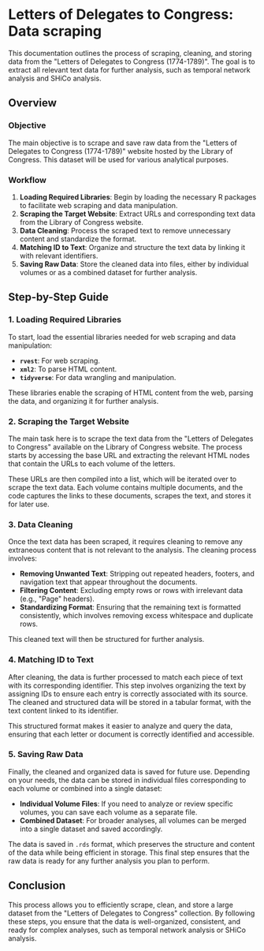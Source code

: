# Letters of Delegates to Congress: Data scraping

This documentation outlines the process of scraping, cleaning, and storing data from the "Letters of Delegates to Congress (1774-1789)". The goal is to extract all relevant text data for further analysis, such as temporal network analysis and SHiCo analysis.

## Overview

### Objective

The main objective is to scrape and save raw data from the "Letters of Delegates to Congress (1774-1789)" website hosted by the Library of Congress. This dataset will be used for various analytical purposes.

### Workflow

1. **Loading Required Libraries**: Begin by loading the necessary R packages to facilitate web scraping and data manipulation.
2. **Scraping the Target Website**: Extract URLs and corresponding text data from the Library of Congress website.
3. **Data Cleaning**: Process the scraped text to remove unnecessary content and standardize the format.
4. **Matching ID to Text**: Organize and structure the text data by linking it with relevant identifiers.
5. **Saving Raw Data**: Store the cleaned data into files, either by individual volumes or as a combined dataset for further analysis.

## Step-by-Step Guide

### 1. Loading Required Libraries

To start, load the essential libraries needed for web scraping and data manipulation:

- **`rvest`**: For web scraping.
- **`xml2`**: To parse HTML content.
- **`tidyverse`**: For data wrangling and manipulation.

These libraries enable the scraping of HTML content from the web, parsing the data, and organizing it for further analysis.

### 2. Scraping the Target Website

The main task here is to scrape the text data from the "Letters of Delegates to Congress" available on the Library of Congress website. The process starts by accessing the base URL and extracting the relevant HTML nodes that contain the URLs to each volume of the letters.

These URLs are then compiled into a list, which will be iterated over to scrape the text data. Each volume contains multiple documents, and the code captures the links to these documents, scrapes the text, and stores it for later use.

### 3. Data Cleaning

Once the text data has been scraped, it requires cleaning to remove any extraneous content that is not relevant to the analysis. The cleaning process involves:

- **Removing Unwanted Text**: Stripping out repeated headers, footers, and navigation text that appear throughout the documents.
- **Filtering Content**: Excluding empty rows or rows with irrelevant data (e.g., "Page" headers).
- **Standardizing Format**: Ensuring that the remaining text is formatted consistently, which involves removing excess whitespace and duplicate rows.

This cleaned text will then be structured for further analysis.

### 4. Matching ID to Text

After cleaning, the data is further processed to match each piece of text with its corresponding identifier. This step involves organizing the text by assigning IDs to ensure each entry is correctly associated with its source. The cleaned and structured data will be stored in a tabular format, with the text content linked to its identifier.

This structured format makes it easier to analyze and query the data, ensuring that each letter or document is correctly identified and accessible.

### 5. Saving Raw Data

Finally, the cleaned and organized data is saved for future use. Depending on your needs, the data can be stored in individual files corresponding to each volume or combined into a single dataset:

- **Individual Volume Files**: If you need to analyze or review specific volumes, you can save each volume as a separate file.
- **Combined Dataset**: For broader analyses, all volumes can be merged into a single dataset and saved accordingly.

The data is saved in `.rds` format, which preserves the structure and content of the data while being efficient in storage. This final step ensures that the raw data is ready for any further analysis you plan to perform.

## Conclusion

This process allows you to efficiently scrape, clean, and store a large dataset from the "Letters of Delegates to Congress" collection. By following these steps, you ensure that the data is well-organized, consistent, and ready for complex analyses, such as temporal network analysis or SHiCo analysis.
